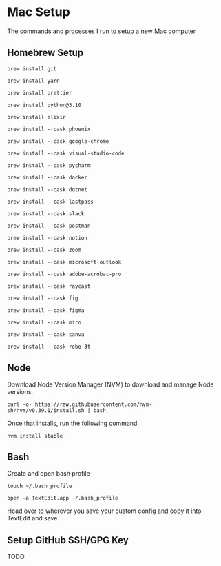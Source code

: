 # Mac Setup
The commands and processes I run to setup a new Mac computer

## Homebrew Setup
```
brew install git
```
```
brew install yarn
```
```
brew install prettier
```
```
brew install python@3.10
```
```
brew install elixir
```
```
brew install --cask phoenix
```
```
brew install --cask google-chrome
```
```
brew install --cask visual-studio-code
```
```
brew install --cask pycharm
```
```
brew install --cask docker
```
```
brew install --cask dotnet
```
```
brew install --cask lastpass
```
```
brew install --cask slack
```
```
brew install --cask postman
```
```
brew install --cask notion
```
```
brew install --cask zoom
```
```
brew install --cask microsoft-outlook
```
```
brew install --cask adobe-acrobat-pro
```
```
brew install --cask raycast
```
```
brew install --cask fig
```
```
brew install --cask figma
```
```
brew install --cask miro
```
```
brew install --cask canva
```
```
brew install --cask robo-3t
```

## Node
Download Node Version Manager (NVM) to download and manage Node versions.
```
curl -o- https://raw.githubusercontent.com/nvm-sh/nvm/v0.39.1/install.sh | bash
```

Once that installs, run the following command:
```
nvm install stable
```

## Bash
Create and open bash profile
```
touch ~/.bash_profile
```
```
open -a TextEdit.app ~/.bash_profile
```

Head over to wherever you save your custom config and copy it into TextEdit and save.

## Setup GitHub SSH/GPG Key
TODO


